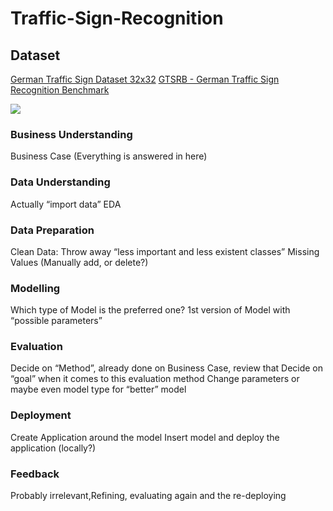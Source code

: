 # Traffic-Sign-Recognition

## Dataset
[German Traffic Sign Dataset 32x32](https://www.kaggle.com/datasets/harbhajansingh21/german-traffic-sign-dataset/?select=train.p)
[GTSRB - German Traffic Sign Recognition Benchmark](https://www.kaggle.com/datasets/meowmeowmeowmeowmeow/gtsrb-german-traffic-sign?select=Test)

<img src="https://i0.wp.com/statistik-dresden.de/wp-content/uploads/2012/04/CRISP-DM_Process_Diagram1.png?w=479&ssl=1">

### Business Understanding
Business Case (Everything is answered in here)

### Data Understanding
Actually “import data”
EDA

### Data Preparation
Clean Data: Throw away “less important and less existent classes”
Missing Values (Manually add, or delete?)

### Modelling
Which type of Model is the preferred one?
1st version of Model with “possible parameters”

### Evaluation
Decide on “Method”, already done on Business Case, review that
Decide on “goal” when it comes to this evaluation method
Change parameters or maybe even model type for “better” model

### Deployment
Create Application around the model
Insert model and deploy the application (locally?)

### Feedback
Probably irrelevant,Refining, evaluating again and the re-deploying
